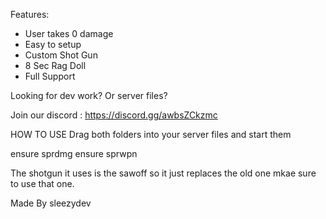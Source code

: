 Features:
+ User takes 0 damage 
+ Easy to setup
+ Custom Shot Gun
+ 8 Sec Rag Doll
+ Full Support

Looking for dev work? Or server files?

Join our discord : https://discord.gg/awbsZCkzmc


HOW TO USE
Drag both folders into your server files and start them 

ensure sprdmg
ensure sprwpn

The shotgun it uses is the sawoff so it just replaces the old one mkae sure to use that one.

Made By sleezydev

